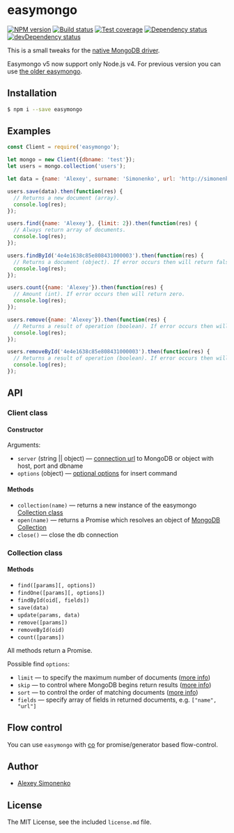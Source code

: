 # easymongo

[![NPM version][npm-image]][npm-url]
[![Build status][travis-image]][travis-url]
[![Test coverage][coveralls-image]][coveralls-url]
[![Dependency status][dependency-image]][dependency-url]
[![devDependency status][devdependency-image]][devdependency-url]

This is a small tweaks for the [native MongoDB driver](https://github.com/mongodb/node-mongodb-native).

Easymongo v5 now support only Node.js v4. For previous version you can use [the older easymongo](https://github.com/meritt/easymongo/releases/tag/v4.0.2).

## Installation

```bash
$ npm i --save easymongo
```

## Examples

```js
const Client = require('easymongo');

let mongo = new Client({dbname: 'test'});
let users = mongo.collection('users');

let data = {name: 'Alexey', surname: 'Simonenko', url: 'http://simonenko.su'};

users.save(data).then(function(res) {
  // Returns a new document (array).
  console.log(res);
});

users.find({name: 'Alexey'}, {limit: 2}).then(function(res) {
  // Always return array of documents.
  console.log(res);
});

users.findById('4e4e1638c85e808431000003').then(function(res) {
  // Returns a document (object). If error occurs then will return false.
  console.log(res);
});

users.count({name: 'Alexey'}).then(function(res) {
  // Amount (int). If error occurs then will return zero.
  console.log(res);
});

users.remove({name: 'Alexey'}).then(function(res) {
  // Returns a result of operation (boolean). If error occurs then will return false.
  console.log(res);
});

users.removeById('4e4e1638c85e808431000003').then(function(res) {
  // Returns a result of operation (boolean). If error occurs then will return false.
  console.log(res);
});
```

## API

### Client class

#### Constructor

Arguments:

  * `server` (string || object) — [connection url](http://docs.mongodb.org/manual/reference/connection-string/) to MongoDB or object with host, port and dbname
  * `options` (object) — [optional options](http://mongodb.github.io/node-mongodb-native/api-generated/mongoclient.html#connect) for insert command

#### Methods

* `collection(name)` — returns a new instance of the easymongo [Collection class](#collection-class)
* `open(name)` — returns a Promise which resolves an object of [MongoDB Collection](http://mongodb.github.io/node-mongodb-native/api-generated/collection.html)
* `close()` — close the db connection

### Collection class

#### Methods

* `find([params][, options])`
* `findOne([params][, options])`
* `findById(oid[, fields])`
* `save(data)`
* `update(params, data)`
* `remove([params])`
* `removeById(oid)`
* `count([params])`

All methods return a Promise.

Possible find `options`:

* `limit` — to specify the maximum number of documents ([more info](http://docs.mongodb.org/manual/reference/method/cursor.limit/))
* `skip` — to control where MongoDB begins return results ([more info](http://docs.mongodb.org/manual/reference/method/cursor.skip/))
* `sort` — to control the order of matching documents ([more info](http://docs.mongodb.org/manual/reference/method/cursor.sort/))
* `fields` — specify array of fields in returned documents, e.g. `["name", "url"]`

## Flow control

You can use `easymongo` with [co](https://github.com/visionmedia/co) for promise/generator based flow-control.

## Author

  - [Alexey Simonenko](https://github.com/meritt)

## License

The MIT License, see the included `license.md` file.

[npm-image]: https://img.shields.io/npm/v/easymongo.svg?style=flat
[npm-url]: https://www.npmjs.com/package/easymongo
[travis-image]: https://travis-ci.org/meritt/easymongo.svg?branch=master
[travis-url]: https://travis-ci.org/meritt/easymongo
[coveralls-image]: https://coveralls.io/repos/meritt/easymongo/badge.svg?branch=master&service=github
[coveralls-url]: https://coveralls.io/github/meritt/easymongo?branch=master
[dependency-image]: https://img.shields.io/david/meritt/easymongo.svg?style=flat
[dependency-url]: https://david-dm.org/meritt/easymongo
[devdependency-image]: https://img.shields.io/david/dev/meritt/easymongo.svg?style=flat
[devdependency-url]: https://david-dm.org/meritt/easymongo#info=devDependencies
